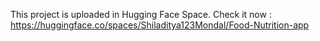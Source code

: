 This project is uploaded in Hugging Face Space. Check it now : https://huggingface.co/spaces/Shiladitya123Mondal/Food-Nutrition-app
